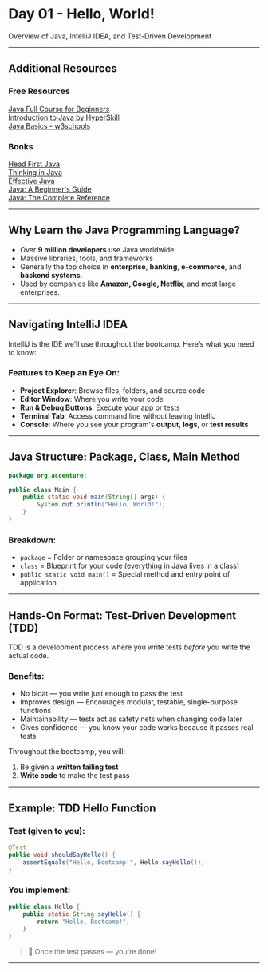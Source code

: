 # Day 01 - Hello, World!

Overview of Java, IntelliJ IDEA, and Test-Driven Development

---
## Additional Resources
### Free Resources
[Java Full Course for Beginners](https://www.youtube.com/watch?v=eIrMbAQSU34)     
[Introduction to Java by HyperSkill](https://hyperskill.org/courses/8)    
[Java Basics - w3schools](https://www.w3schools.com/java/)    
### Books
[Head First Java](https://www.amazon.co.uk/Head-First-Java-3rd-Brain-Friendly/dp/1491910771)    
[Thinking in Java](https://www.amazon.co.uk/Thinking-Java-Eckel-Bruce-February/dp/B00IBON6C6)    
[Effective Java](https://www.amazon.com/Effective-Java-Joshua-Bloch/dp/0134685997)    
[Java: A Beginner's Guide](https://www.amazon.co.uk/Java-Beginners-Guide-Herbert-Schildt/dp/1260463559)    
[Java: The Complete Reference](https://www.amazon.co.uk/gp/product/B09JL8BMK7/ref=dbs_a_def_rwt_bibl_vppi_i2)    

---
## Why Learn the Java Programming Language?

- Over **9 million developers** use Java worldwide.
- Massive libraries, tools, and frameworks
- Generally the top choice in **enterprise**, **banking**, **e-commerce**, and **backend systems**.
- Used by companies like **Amazon, Google, Netflix**, and most large enterprises.

---
## Navigating IntelliJ IDEA

IntelliJ is the IDE we’ll use throughout the bootcamp. Here’s what you need to know:
### Features to Keep an Eye On:
- **Project Explorer**: Browse files, folders, and source code
- **Editor Window**: Where you write your code
- **Run & Debug Buttons**: Execute your app or tests
- **Terminal Tab**: Access command line without leaving IntelliJ
- **Console:** Where you see your program's **output**, **logs**, or **test results**

---
## Java Structure: Package, Class, Main Method

```java
package org.accenture;

public class Main {
    public static void main(String[] args) {
        System.out.println("Hello, World!");
    }
}
```

### Breakdown:
- `package` = Folder or namespace grouping your files
- `class` = Blueprint for your code (everything in Java lives in a class)
- `public static void main()` = Special method and entry point of application

---
## Hands-On Format: Test-Driven Development (TDD)

TDD is a development process where you write tests _before_ you write the actual code.
### Benefits:
- No bloat — you write just enough to pass the test 
- Improves design — Encourages modular, testable, single-purpose functions
- Maintainability — tests act as safety nets when changing code later
- Gives confidence — you know your code works because it passes real tests

Throughout the bootcamp, you will:
1. Be given a **written failing test**
2. **Write code** to make the test pass

---
## Example: TDD Hello Function

### Test (given to you):
```java
@Test
public void shouldSayHello() {
    assertEquals("Hello, Bootcamp!", Hello.sayHello());
}
```

### You implement:
```java
public class Hello {
    public static String sayHello() {
        return "Hello, Bootcamp!";
    }
}
```

> 🎉 Once the test passes — you're done!

---
